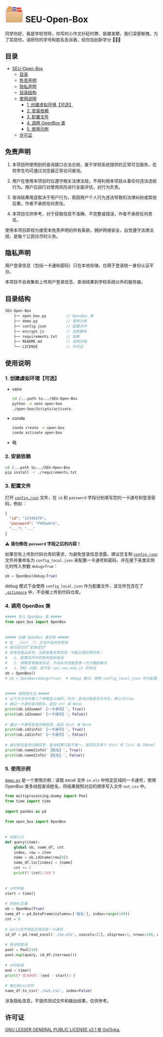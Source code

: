 # ![1f5c2](./README.assets/1f5c2.gif) SEU-Open-Box

同学你好，我是学校领导，你写的小作文针砭时弊、振聋发聩，我们深感惭愧。为了奖勋你，请把你的学号和姓名告诉我，给你加创新学分 :hugs::hugs::hugs:

## 目录

- [ SEU-Open-Box](#-seu-open-box)
  - [目录](#目录)
  - [免责声明](#免责声明)
  - [隐私声明](#隐私声明)
  - [目录结构](#目录结构)
  - [使用说明](#使用说明)
    - [1. 创建虚拟环境【可选】](#1-创建虚拟环境可选)
    - [2. 安装依赖](#2-安装依赖)
    - [3. 配置文件](#3-配置文件)
    - [4. 调用 OpenBox 类](#4-调用-openbox-类)
    - [5. 使用示例](#5-使用示例)
  - [许可证](#许可证)

## 免责声明

1. 本项目所使用到的查询接口合法合规，属于学校系统提供的正常可见服务，在校学生均可通过浏览器正常访问查询。

2. 用户在使用本项目时应遵守相关法律法规，不得利用本项目从事任何违法违规行为。用户应自行对使用风险进行全面评估，对行为负责。

3. 查询结果用途取决于用户行为，若因用户个人行为违法导致的法律纠纷或其他后果，作者不承担任何责任。

4. 本项目仅供参考，对于获取信息不准确、不完整或错误，作者不承担任何责任。

使用本项目即视为接受本免责声明的所有条款。拥护网络安全，自觉遵守法律法规，是每个公民应尽的义务。

## 隐私声明

用户登录信息（包括一卡通和密码）只在本地存储，仅用于登录统一身份认证平台。

本项目不会收集和上传用户登录信息、查询结果到学校系统以外的服务器。

## 目录结构

```c
SEU-Open-Box
    ├── open_box.py         // OpenBox 类
    ├── demo.py             // 使用示例
    ├── config.json         // 配置文件
    ├── encrypt.js          // 加密脚本
    ├── requirements.txt    // 依赖
    ├── README.md           // 说明文档
    └── LICENSE             // 许可证
```

## 使用说明

### 1. 创建虚拟环境【可选】

- venv

    ```bash
    cd /...path to.../SEU-Open-Box
    python -m venv open-box
    ./open-box/Scripts/activate
    ```

- conda

    ```bash
    conda create -n open-box
    conda activate open-box
    ```

- 略

### 2. 安装依赖

```bash
cd /...path to.../SEU-Open-Box
pip install -r ./requirements.txt
```

### 3. 配置文件

打开 [`config.json`](./config.json) 文件，在 `id` 和 `password` 字段分别填写您的一卡通号和登录密码，例如：

```json
{
  "id": "12345678",
  "password": "P455w0rd",
  "...": "..."
}
```

:warning: **请勿修改 `password` 字段之后的内容！**

如果您有上传到代码仓库的需求，为避免登录信息泄露，建议您复制 [`config.json`](./config.json) 文件并重命名为 `config_local.json` 来配置一卡通号和密码，并在接下来类实例化时传入参数 `debug=True`：

```python
ob = OpenBox(debug=True)
```

debug 模式下会使用 `config_local.json` 作为配置文件，该文件包含在了 [`.gitignore`](./.gitignore) 中，不会被上传到代码仓库。

### 4. 调用 OpenBox 类

```python
##### 导入 OpenBox 类 #####
from open_box import OpenBox


##### 创建 OpenBox 类实例 #####
# 在 __init__() 方法中会完成登录
# 成功会打印“登录成功”
# 失败会抛出异常，注意查看异常信息，可能出错的情况有：
#   1. 配置文件中的账号密码错误
#   2. 频繁登录触发验证，手动从浏览器登录一次大概能解决
#   3. DNS 问题，找不到 vpn.seu.edu.cn 的地址
ob = OpenBox()
# ob = OpenBox(debug=True)  # debug 模式，使用 config_local.json 作为配置文件，详见上一部分内容


##### 调用类方法 #####
# 以下方法中的第二个参数含义相同，均为：查询对象是否为学生，默认为True
# 通过一卡通号查询姓名，返回 str 或 None
print(ob.id2name('【一卡通号】', True))
print(ob.id2name('【一卡通号】', False))

# 通过一卡通号查询详细信息，返回 dict 或 None
print(ob.id2info('【一卡通号】', True))
print(ob.id2info('【一卡通号】', False))

# 通过姓名查询详细信息，查询结果可能不唯一，返回包含多个 dict 的 list 或 [None]
print(ob.name2info('【姓名】', True))
print(ob.name2info('【姓名】', False))
```

### 5. 使用示例

[`demo.py`](./demo.py) 是一个使用示例：读取 excel 文件 `in.xls` 中特定区域的一卡通号，使用 OpenBox 类多线程查询姓名，将结果按照对应的顺序写入文件 `out.csv` 中。

```python
from multiprocessing.dummy import Pool
from time import time

import pandas as pd

from open_box import OpenBox


# 线程入口
def query(item):
    global ob, name_df, cnt
    index, row = item
    name = ob.id2name(row[0])
    name_df.loc[index] = [name]
    cnt += 1
    print(f'{cnt}/149')


# 计时开始
start = time()

# 初始化变量
ob = OpenBox(True)
name_df = pd.DataFrame(columns=['姓名'], index=range(149))
cnt = 0

# 从xls文件特定区域读取一卡通号
id_df = pd.read_excel('./in.xls', usecols=[1], skiprows=3, nrows=149, dtype=str)

# 多线程查询
pool = Pool(10)
pool.map(query, id_df.iterrows())

# 计时结束
end = time()
print(f'查询耗时：{end - start}s')

# 输出到csv文件
name_df.to_csv('./out.csv', index=False)
```

涉及隐私信息，不提供测试文件和输出结果，仅供参考。

## 许可证

[GNU LESSER GENERAL PUBLIC LICENSE v2.1 © Gol3vka.](./LICENSE)

